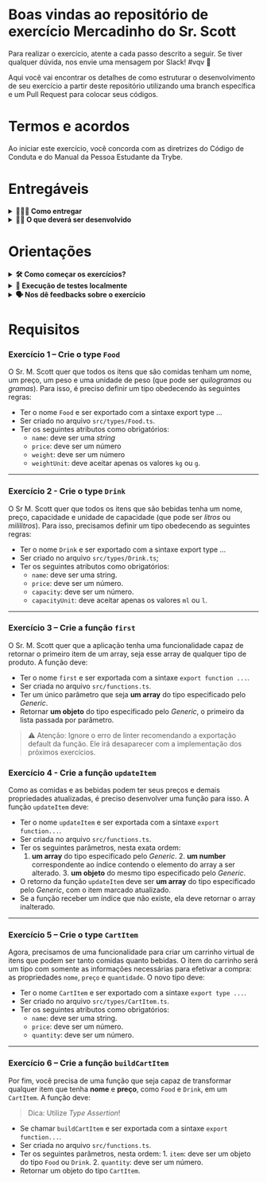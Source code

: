 # Boas vindas ao repositório de exercício Mercadinho do Sr. Scott

Para realizar o exercício, atente a cada passo descrito a seguir. Se tiver qualquer dúvida, nos envie uma mensagem por Slack! #vqv 🚀

Aqui você vai encontrar os detalhes de como estruturar o desenvolvimento de seu exercício a partir deste repositório utilizando uma branch específica e um Pull Request para colocar seus códigos.

# Termos e acordos

Ao iniciar este exercício, você concorda com as diretrizes do Código de Conduta e do Manual da Pessoa Estudante da Trybe.

# Entregáveis

<details>
  <summary><strong>🤷🏽‍♀️ Como entregar</strong></summary><br />

Para entregar seu exercício, você deverá criar um Pull Request neste repositório.

Lembre-se de que você pode consultar nosso conteúdo sobre [Git & GitHub](https://app.betrybe.com/learn/course/5e938f69-6e32-43b3-9685-c936530fd326/module/fc998c60-386e-46bc-83ca-4269beb17e17/section/fe827a71-3222-4b4d-a66f-ed98e09961af/day/35e03d5e-6341-4a8c-84d1-b4308b2887ef/lesson/573db55d-f451-455d-bdb5-66545668f436) e nosso [Blog - Git & GitHub](https://blog.betrybe.com/tecnologia/git-e-github/) sempre que precisar!

</details>

<details>
  <summary><strong>👨‍💻 O que deverá ser desenvolvido</strong></summary><br />

Considere que o Sr. M. Scott esteja abrindo uma lojinha de conveniência que vende comidas e bebidas e que ele tenha contratado você para desenvolver uma aplicação que registra os itens vendidos em seu mercadinho em uma tabela.

Você precisa criar uma prova de conceito que lide com esses dados usando a tipagem do TypeScript e algumas funções básicas antes de M. Scott começar a desenvolver uma API RESTful. Você usará funções genéricas, visto que o Sr. M. Scott já sinalizou que, no futuro, pretende criar novos tipos de itens para seu mercadinho – além de comidas e bebidas.

</details>

# Orientações

<details>
  <summary><strong>🛠 Como começar os exercícios?</strong></summary><br />

Instale todas as dependências com o seguinte comando:

```
npm install
```

Para rodar o eslint, faça:

```
npm run lint
```

</details>

<details>
  <summary><strong>🧪 Execução de testes localmente</strong></summary>

Para rodar os testes de um único exercício, faça:

```bash
npm test <N>
## Em que <N> é o número do exercício.
## Exemplo: npm test 01
```

Para todos os exercícios, faça:

```bash
npm test
```

> Atenção ⚠️: Se você errar as tipagens, é possível que, em vários casos, os testes quebrem antes mesmo de rodarem. Nesses casos, a _action_ do avaliador falhará e você deverá investigá-la ou executar os testes localmente para capturar os erros de tipagem.

<br />
</details>

<details>
  <summary><strong>🗣 Nos dê feedbacks sobre o exercício</strong></summary>

Ao finalizar e submeter o projeto, não se esqueça de avaliar sua experiência preenchendo o formulário.

**Leva menos de 3 minutos!**

[FORMULÁRIO DE AVALIAÇÃO DE PROJETO](https://be-trybe.typeform.com/to/ZTeR4IbH#cohort_hidden=CH27-B&template=betrybe/sd-0x-exercise-mercadinho-do-sr-scott)

<br />
</details>

# Requisitos

</details>

### Exercício 1 – Crie o type `Food`

O Sr. M. Scott quer que todos os itens que são comidas tenham um nome, um preço, um peso e uma unidade de peso (que pode ser _quilogramas_ ou _gramas_). Para isso, é preciso definir um tipo obedecendo às seguintes regras:

- Ter o nome `Food` e ser exportado com a sintaxe export type ...
- Ser criado no arquivo `src/types/Food.ts`.
- Ter os seguintes atributos como obrigatórios:
  - `name`: deve ser uma _string_
  - `price`: deve ser um número
  - `weight`: deve ser um número
  - `weightUnit`: deve aceitar apenas os valores `kg` ou `g`.

---

### Exercício 2 - Crie o type `Drink`

O Sr M. Scott quer que todos os itens que são bebidas tenha um nome, preço, capacidade e unidade de capacidade (que pode ser _litros_ ou _mililitros_). Para isso, precisamos definir um tipo obedecendo as seguintes regras:

- Ter o nome `Drink` e ser exportado com a sintaxe export type ...
- Ser criado no arquivo `src/types/Drink.ts`;
- Ter os seguintes atributos como obrigatórios:
  - `name`: deve ser uma string.
  - `price`: deve ser um número.
  - `capacity`: deve ser um número.
  - `capacityUnit`: deve aceitar apenas os valores `ml` ou `l`.

---

### Exercício 3 – Crie a função `first`

O Sr. M. Scott quer que a aplicação tenha uma funcionalidade capaz de retornar o primeiro item de um array, seja esse array de qualquer tipo de produto. A função deve:

- Ter o nome `first` e ser exportada com a sintaxe `export function ...`.
- Ser criada no arquivo `src/functions.ts`.
- Ter um único parâmetro que seja **um array** do tipo especificado pelo _Generic_.
- Retornar **um objeto** do tipo especificado pelo _Generic_, o primeiro da lista passada por parâmetro.

> ⚠️ Atenção: Ignore o erro de linter recomendando a exportação default da função. Ele irá desaparecer com a implementação dos próximos exercícios.

### Exercício 4 - Crie a função `updateItem`

Como as comidas e as bebidas podem ter seus preços e demais propriedades atualizadas, é preciso desenvolver uma função para isso. A função `updateItem` deve:

- Ter o nome `updateItem` e ser exportada com a sintaxe `export function...`.
- Ser criada no arquivo `src/functions.ts`.
- Ter os seguintes parâmetros, nesta exata ordem:
  1. **um array** do tipo especificado pelo _Generic_.
  2️. **um number** correspondente ao índice contendo o elemento do array a ser alterado.
  3️. **um objeto** do mesmo tipo especificado pelo _Generic_.
- O retorno da função `updateItem` deve ser **um array** do tipo especificado pelo _Generic_, com o item marcado atualizado.
- Se a função receber um índice que não existe, ela deve retornar o array inalterado.

---

### Exercício 5 – Crie o type `CartItem`

Agora, precisamos de uma funcionalidade para criar um carrinho virtual de itens que podem ser tanto comidas quanto bebidas. O item do carrinho será um tipo com somente as informações necessárias para efetivar a compra: as propriedades `nome`, `preço` e `quantidade`. O novo tipo deve:

- Ter o nome `CartItem` e ser exportado com a sintaxe `export type ...`.
- Ser criado no arquivo `src/types/CartItem.ts`.
- Ter os seguintes atributos como obrigatórios:
  - `name`: deve ser uma string.
  - `price`: deve ser um número.
  - `quantity`: deve ser um número.

---

### Exercício 6 – Crie a função `buildCartItem`

Por fim, você precisa de uma função que seja capaz de transformar qualquer item que tenha **nome** e **preço**, como `Food` e `Drink`, em um `CartItem`. A função deve:

> Dica: Utilize _Type Assertion_!

- Se chamar `buildCartItem` e ser exportada com a sintaxe `export function...`.
- Ser criada no arquivo `src/functions.ts`.
- Ter os seguintes parâmetros, nesta ordem:
  1️. `item`: deve ser um objeto do tipo `Food` ou `Drink`.
  2️. `quantity`: deve ser um número.
- Retornar um objeto do tipo `CartItem`.
